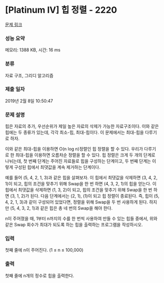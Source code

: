 # [Platinum IV] 힙 정렬 - 2220 

[문제 링크](https://www.acmicpc.net/problem/2220) 

### 성능 요약

메모리: 1388 KB, 시간: 16 ms

### 분류

자료 구조, 그리디 알고리즘

### 제출 일자

2019년 2월 8일 10:50:47

### 문제 설명

<p>힙은 자료의 추가, 우선순위가 제일 높은 자료의 삭제가 가능한 자료구조이다. 이와 같은 힙에는 두 종류가 있는데, 각각 최소-힙, 최대-힙이다. 이 문제에서는 최대-힙을 다루기로 하자.</p>

<p>이와 같은 최대-힙을 이용하면 O(n log n)정렬인 힙 정렬을 할 수 있다. 우리가 다루기로 한 최대-힙을 이용하면 오름차순 정렬을 할 수 있다. 힙 정렬은 크게 두 개의 단계로 나뉘는데, 첫 번째 단계는 주어진 자료들로 힙을 구성하는 단계이고, 두 번째 단계는 이렇게 구성된 힙에서 최댓값을 계속 제거하는 단계이다.</p>

<p>예를 들어 (5, 4, 2, 1, 3)과 같은 힙을 살펴보자. 이 힙에서 최댓값을 삭제하면 (3, 4, 2, 1)이 되고, 힙의 조건을 맞추기 위해 Swap을 한 번 하면 (4, 3, 2, 1)의 힙을 얻는다. 이 힙에서 최댓값을 삭제하면 (1, 3, 2)이 되고, 힙의 조건을 맞추기 위해 Swap을 한 번 하면 (3, 1, 2)가 된다. 다음 단계에서는 (2, 1), (1)이 되고 힙 정렬이 종료된다. 즉, 힙이 (5, 4, 2, 1, 3)과 같이 구성되어 있었다면, 정렬을 위해 Swap을 두 번 사용하게 된다. 하지만 (5, 4, 3, 2, 1)과 같은 힙은 총 네 번의 Swap을 해야 한다.</p>

<p>n이 주어졌을 때, 1부터 n까지의 수를 한 번씩 사용하여 만들 수 있는 힙들 중에서, 위와 같은 Swap 회수가 최대가 되도록 하는 힙을 출력하는 프로그램을 작성하시오.</p>

### 입력 

 <p>첫째 줄에 n이 주어진다. (1 ≤ n ≤ 100,000)</p>

### 출력 

 <p>첫째 줄에 n개의 정수로 힙을 출력한다.</p>

